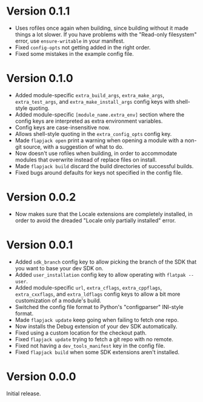 Version 0.1.1
=============

- Uses rofiles once again when building, since building without it made
  things a lot slower. If you have problems with the "Read-only
  filesystem" error, use `ensure-writable` in your manifest.
- Fixed `config-opts` not getting added in the right order.
- Fixed some mistakes in the example config file.

Version 0.1.0
=============

- Added module-specific `extra_build_args`, `extra_make_args`,
  `extra_test_args`, and `extra_make_install_args` config keys with
  shell-style quoting.
- Added module-specific `[module_name.extra_env]` section where the
  config keys are interpreted as extra environment variables.
- Config keys are case-insensitive now.
- Allows shell-style quoting in the `extra_config_opts` config key.
- Made `flapjack open` print a warning when opening a module with a
  non-git source, with a suggestion of what to do.
- Now doesn't use rofiles when building, in order to accommodate
  modules that overwrite instead of replace files on install.
- Made `flapjack build` discard the build directories of successful
  builds.
- Fixed bugs around defaults for keys not specified in the config file.

Version 0.0.2
=============

- Now makes sure that the Locale extensions are completely installed,
  in order to avoid the dreaded "Locale only partially installed" error.

Version 0.0.1
=============

- Added `sdk_branch` config key to allow picking the branch of the
  SDK that you want to base your dev SDK on.
- Added `user_installation` config key to allow operating with
  `flatpak --user`.
- Added module-specific `url`, `extra_cflags`, `extra_cppflags`,
  `extra_cxxflags`, and `extra_ldflags` config keys to allow a bit more
  customization of a module's build.
- Switched the config file format to Python's "configparser" INI-style
  format.
- Made `flapjack update` keep going when failing to fetch one repo.
- Now installs the Debug extension of your dev SDK automatically.
- Fixed using a custom location for the checkout path.
- Fixed `flapjack update` trying to fetch a git repo with no remote.
- Fixed not having a `dev_tools_manifest` key in the config file.
- Fixed `flapjack build` when some SDK extensions aren't installed.

Version 0.0.0
=============

Initial release.